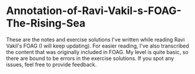 # Annotation-of-Ravi-Vakil-s-FOAG-The-Rising-Sea
These are the notes and exercise solutions I've written while reading Ravi Vakil's FOAG (I will keep updating). For easier reading, I've also transcribed the content that was originally included in FOAG. My level is quite basic, so there are bound to be errors in the exercise solutions. If you spot any issues, feel free to provide feedback.
